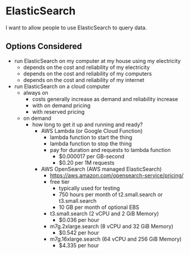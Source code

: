 # ElasticSearch
I want to allow people to use ElasticSearch to query data.

## Options Considered
- run ElasticSearch on my computer at my house using my electricity
    - depends on the cost and reliability of my electricity
    - depends on the cost and reliability of my computers
    - depends on the cost and reliability of my internet
- run ElasticSearch on a cloud computer
    - always on
        - costs generally increase as demand and reliability increase
        - with on demand pricing
        - with reserved pricing
    - on demand
        - how long to get it up and running and ready?
            - AWS Lambda (or Google Cloud Function)
                - lambda function to start the thing
                - lambda function to stop the thing
                - pay for duration and requests to lambda function
                    - $0.000017 per GB-second
                    - $0.20 per 1M requests
            - AWS OpenSearch (AWS managed ElasticSearch)
                - https://aws.amazon.com/opensearch-service/pricing/
                - free tier
                    - typically used for testing
                    - 750 hours per month of t2.small.search or t3.small.search
                    - 10 GB per month of optional EBS
                - t3.small.search (2 vCPU and 2 GiB Memory)
                    - $0.036 per hour
                - m7g.2xlarge.search (8 vCPU and 32 GiB Memory)
                    - $0.542 per hour
                - m7g.16xlarge.search (64 vCPU and 256 GiB Memory)
                    - $4.335 per hour
